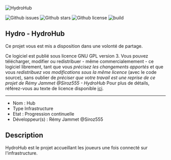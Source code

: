 ![HydroHub](https://image.noelshack.com/fichiers/2020/43/5/1603465562-hub-4.png "Hydro Image")

![Github issues](https://img.shields.io/github/issues/rjammet/HydroHub "HydroHub issues")
![Github stars](https://img.shields.io/github/stars/rjammet/HydroHub "HydroHub stars")
![Github license](https://img.shields.io/badge/License-GPLv3-blue.svg "HydroHub license")
![build](https://img.shields.io/github/workflow/status/rjammet/HydroHub/Java%20CI%20with%20Maven)

## Hydro - HydroHub

Ce projet vous est mis a disposition dans une volonté de partage.

Ce logiciel est publié sous licence GNU GPL version 3. Vous pouvez télécharger, modifier ou redistribuer - même commercialemement - ce logiciel librement, tant que vous *précisez les
changements apportés* et que vous *redistribuez vos modifications sous la même licence* (avec le code source), sans oublier de *préciser que votre travail est une reprise de ce projet de
Rémy Jammet @Siroz555 - HydroHub*
Pour plus de détails, référez-vous au texte de licence disponible [ici](LICENCE).

---------------------------------------

- Nom : Hub
- Type Infrastructure
- Etat : Progression continuelle
- Développeur(s) : Rémy Jammet @Siroz555

## Description
HydroHub est le projet accueillant les joueurs une fois connecté sur l'infrastructure.